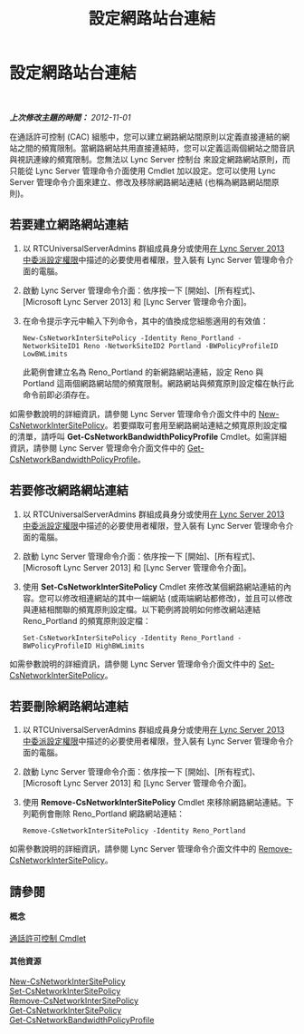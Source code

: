 ﻿---
title: 設定網路站台連結
TOCTitle: 設定網路站台連結
ms:assetid: 7e9147ae-e727-46c8-8c1a-6c13201f09be
ms:mtpsurl: https://technet.microsoft.com/zh-tw/library/Gg521023(v=OCS.15)
ms:contentKeyID: 49291454
ms.date: 08/10/2015
mtps_version: v=OCS.15
ms.translationtype: HT
---

# 設定網路站台連結

 

_**上次修改主題的時間：** 2012-11-01_

在通話許可控制 (CAC) 組態中，您可以建立網路網站間原則以定義直接連結的網站之間的頻寬限制。當網路網站共用直接連結時，您可以定義這兩個網站之間音訊與視訊連線的頻寬限制。您無法以 Lync Server 控制台 來設定網路網站原則，而只能從 Lync Server 管理命令介面使用 Cmdlet 加以設定。您可以使用 Lync Server 管理命令介面來建立、修改及移除網路網站連結 (也稱為網路網站間原則)。

## 若要建立網路網站連結

1.  以 RTCUniversalServerAdmins 群組成員身分或使用[在 Lync Server 2013 中委派設定權限](lync-server-2013-delegate-setup-permissions.md)中描述的必要使用者權限，登入裝有 Lync Server 管理命令介面的電腦。

2.  啟動 Lync Server 管理命令介面：依序按一下 \[開始\]、\[所有程式\]、\[Microsoft Lync Server 2013\] 和 \[Lync Server 管理命令介面\]。

3.  在命令提示字元中輸入下列命令，其中的值換成您組態適用的有效值：
    
        New-CsNetworkInterSitePolicy -Identity Reno_Portland -NetworkSiteID1 Reno -NetworkSiteID2 Portland -BWPolicyProfileID LowBWLimits
    
    此範例會建立名為 Reno\_Portland 的新網路網站連結，設定 Reno 與 Portland 這兩個網路網站間的頻寬限制。網路網站與頻寬原則設定檔在執行此命令前即必須存在。

如需參數說明的詳細資訊，請參閱 Lync Server 管理命令介面文件中的 [New-CsNetworkInterSitePolicy](new-csnetworkintersitepolicy.md)。若要擷取可套用至網路網站連結之頻寬原則設定檔的清單，請呼叫 **Get-CsNetworkBandwidthPolicyProfile** Cmdlet。如需詳細資訊，請參閱 Lync Server 管理命令介面文件中的 [Get-CsNetworkBandwidthPolicyProfile](get-csnetworkbandwidthpolicyprofile.md)。

## 若要修改網路網站連結

1.  以 RTCUniversalServerAdmins 群組成員身分或使用[在 Lync Server 2013 中委派設定權限](lync-server-2013-delegate-setup-permissions.md)中描述的必要使用者權限，登入裝有 Lync Server 管理命令介面的電腦。

2.  啟動 Lync Server 管理命令介面：依序按一下 \[開始\]、\[所有程式\]、\[Microsoft Lync Server 2013\] 和 \[Lync Server 管理命令介面\]。

3.  使用 **Set-CsNetworkInterSitePolicy** Cmdlet 來修改某個網路網站連結的內容。您可以修改相連網站的其中一端網站 (或兩端網站都修改)，並且可以修改與連結相關聯的頻寬原則設定檔。以下範例將說明如何修改網站連結 Reno\_Portland 的頻寬原則設定檔：
    
        Set-CsNetworkInterSitePolicy -Identity Reno_Portland -BWPolicyProfileID HighBWLimits

如需參數說明的詳細資訊，請參閱 Lync Server 管理命令介面文件中的 [Set-CsNetworkInterSitePolicy](set-csnetworkintersitepolicy.md)。

## 若要刪除網路網站連結

1.  以 RTCUniversalServerAdmins 群組成員身分或使用[在 Lync Server 2013 中委派設定權限](lync-server-2013-delegate-setup-permissions.md)中描述的必要使用者權限，登入裝有 Lync Server 管理命令介面的電腦。

2.  啟動 Lync Server 管理命令介面：依序按一下 \[開始\]、\[所有程式\]、\[Microsoft Lync Server 2013\] 和 \[Lync Server 管理命令介面\]。

3.  使用 **Remove-CsNetworkInterSitePolicy** Cmdlet 來移除網路網站連結。下列範例會刪除 Reno\_Portland 網路網站連結：
    
        Remove-CsNetworkInterSitePolicy -Identity Reno_Portland

如需參數說明的詳細資訊，請參閱 Lync Server 管理命令介面文件中的 [Remove-CsNetworkInterSitePolicy](remove-csnetworkintersitepolicy.md)。

## 請參閱

#### 概念

[通話許可控制 Cmdlet](lync-server-2013-call-admission-control-cmdlets.md)  

#### 其他資源

[New-CsNetworkInterSitePolicy](new-csnetworkintersitepolicy.md)  
[Set-CsNetworkInterSitePolicy](set-csnetworkintersitepolicy.md)  
[Remove-CsNetworkInterSitePolicy](remove-csnetworkintersitepolicy.md)  
[Get-CsNetworkInterSitePolicy](get-csnetworkintersitepolicy.md)  
[Get-CsNetworkBandwidthPolicyProfile](get-csnetworkbandwidthpolicyprofile.md)


